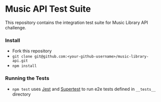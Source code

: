 # Music API Test Suite

This repository contains the integration test suite for Music Library API challenge.

### Install
- Fork this repository
- `git clone git@github.com:<your-github-username>/music-library-api.git`
- `npm install`

### Running the Tests
- `npm test` uses [Jest](https://jestjs.io/) and [Supertest](https://www.npmjs.com/package/supertest) to run e2e tests defined in `__tests__` directory
